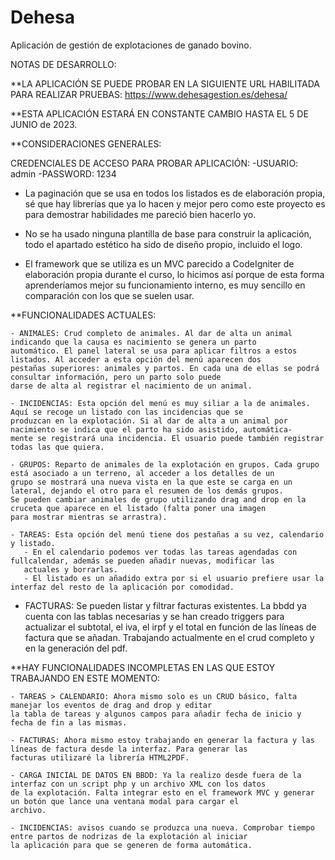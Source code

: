 # Dehesa
Aplicación de gestión de explotaciones de ganado bovino.

NOTAS DE DESARROLLO:

  **LA APLICACIÓN SE PUEDE PROBAR EN LA SIGUIENTE URL HABILITADA PARA REALIZAR PRUEBAS: https://www.dehesagestion.es/dehesa/
  
  **ESTA APLICACIÓN ESTARÁ EN CONSTANTE CAMBIO HASTA EL 5 DE JUNIO de 2023.
 
 
  **CONSIDERACIONES GENERALES:
  
  CREDENCIALES DE ACCESO PARA PROBAR APLICACIÓN: 
    -USUARIO: admin
    -PASSWORD: 1234
   
  - La paginación que se usa en todos los listados es de elaboración propia, sé que hay librerías que ya lo hacen y mejor pero 
  como este proyecto es para demostrar habilidades me pareció bien hacerlo yo.
  
  - No se ha usado ninguna plantilla de base para construir la aplicación, todo el apartado estético ha sido de diseño propio,
  incluido el logo.
  
  - El framework que se utiliza es un MVC parecido a CodeIgniter de elaboración propia durante el curso, lo hicimos así porque
  de esta forma aprenderíamos mejor su funcionamiento interno, es muy sencillo en comparación con los que se suelen usar.
    
  **FUNCIONALIDADES ACTUALES: 
  
    - ANIMALES: Crud completo de animales. Al dar de alta un animal indicando que la causa es nacimiento se genera un parto
    automático. El panel lateral se usa para aplicar filtros a estos listados. Al acceder a esta opción del menú aparecen dos
    pestañas superiores: animales y partos. En cada una de ellas se podrá consultar información, pero un parto solo puede
    darse de alta al registrar el nacimiento de un animal.
    
    - INCIDENCIAS: Esta opción del menú es muy siliar a la de animales. Aquí se recoge un listado con las incidencias que se
    produzcan en la explotación. Si al dar de alta a un animal por nacimiento se indica que el parto ha sido asistido, automática-
    mente se registrará una incidencia. El usuario puede también registrar todas las que quiera.
    
    - GRUPOS: Reparto de animales de la explotación en grupos. Cada grupo está asociado a un terreno, al acceder a los detalles de un
    grupo se mostrará una nueva vista en la que este se carga en un lateral, dejando el otro para el resumen de los demás grupos.
    Se pueden cambiar animales de grupo utilizando drag and drop en la cruceta que aparece en el listado (falta poner una imagen
    para mostrar mientras se arrastra).
    
    - TAREAS: Esta opción del menú tiene dos pestañas a su vez, calendario y listado. 
       - En el calendario podemos ver todas las tareas agendadas con fullcalendar, además se pueden añadir nuevas, modificar las  
       actuales y borrarlas.
       - El listado es un añadido extra por si el usuario prefiere usar la interfaz del resto de la aplicación por comodidad.
    
  - FACTURAS: Se pueden listar y filtrar facturas existentes. La bbdd ya cuenta con las tablas necesarias y se han creado triggers para actualizar el subtotal, el iva, el irpf y el total en función de las líneas de factura que se añadan. Trabajando actualmente en el crud completo y en la generación del pdf.
  
  **HAY FUNCIONALIDADES INCOMPLETAS EN LAS QUE ESTOY TRABAJANDO EN ESTE MOMENTO:
  
    - TAREAS > CALENDARIO: Ahora mismo solo es un CRUD básico, falta manejar los eventos de drag and drop y editar
    la tabla de tareas y algunos campos para añadir fecha de inicio y fecha de fin a las mismas.
 
    - FACTURAS: Ahora mismo estoy trabajando en generar la factura y las líneas de factura desde la interfaz. Para generar las
    facturas utilizaré la librería HTML2PDF.
    
    - CARGA INICIAL DE DATOS EN BBDD: Ya la realizo desde fuera de la interfaz con un script php y un archivo XML con los datos
    de la explotación. Falta integrar esto en el framework MVC y generar un botón que lance una ventana modal para cargar el 
    archivo.
    
    - INCIDENCIAS: avisos cuando se produzca una nueva. Comprobar tiempo entre partos de nodrizas de la explotación al iniciar
    la aplicación para que se generen de forma automática.
    
